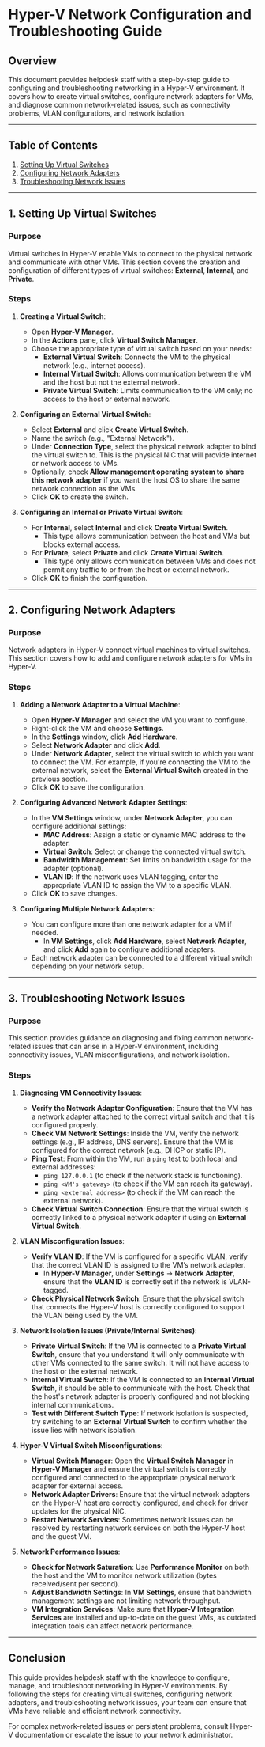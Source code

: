 # Hyper-V Network Configuration and Troubleshooting Guide

## Overview
This document provides helpdesk staff with a step-by-step guide to configuring and troubleshooting networking in a Hyper-V environment. It covers how to create virtual switches, configure network adapters for VMs, and diagnose common network-related issues, such as connectivity problems, VLAN configurations, and network isolation.

---

## Table of Contents
1. [Setting Up Virtual Switches](#1-setting-up-virtual-switches)
2. [Configuring Network Adapters](#2-configuring-network-adapters)
3. [Troubleshooting Network Issues](#3-troubleshooting-network-issues)

---

## 1. Setting Up Virtual Switches

### Purpose
Virtual switches in Hyper-V enable VMs to connect to the physical network and communicate with other VMs. This section covers the creation and configuration of different types of virtual switches: **External**, **Internal**, and **Private**.

### Steps

1. **Creating a Virtual Switch**:
   - Open **Hyper-V Manager**.
   - In the **Actions** pane, click **Virtual Switch Manager**.
   - Choose the appropriate type of virtual switch based on your needs:
     - **External Virtual Switch**: Connects the VM to the physical network (e.g., internet access).
     - **Internal Virtual Switch**: Allows communication between the VM and the host but not the external network.
     - **Private Virtual Switch**: Limits communication to the VM only; no access to the host or external network.

2. **Configuring an External Virtual Switch**:
   - Select **External** and click **Create Virtual Switch**.
   - Name the switch (e.g., "External Network").
   - Under **Connection Type**, select the physical network adapter to bind the virtual switch to. This is the physical NIC that will provide internet or network access to VMs.
   - Optionally, check **Allow management operating system to share this network adapter** if you want the host OS to share the same network connection as the VMs.
   - Click **OK** to create the switch.

3. **Configuring an Internal or Private Virtual Switch**:
   - For **Internal**, select **Internal** and click **Create Virtual Switch**.
     - This type allows communication between the host and VMs but blocks external access.
   - For **Private**, select **Private** and click **Create Virtual Switch**.
     - This type only allows communication between VMs and does not permit any traffic to or from the host or external network.
   - Click **OK** to finish the configuration.

---

## 2. Configuring Network Adapters

### Purpose
Network adapters in Hyper-V connect virtual machines to virtual switches. This section covers how to add and configure network adapters for VMs in Hyper-V.

### Steps

1. **Adding a Network Adapter to a Virtual Machine**:
   - Open **Hyper-V Manager** and select the VM you want to configure.
   - Right-click the VM and choose **Settings**.
   - In the **Settings** window, click **Add Hardware**.
   - Select **Network Adapter** and click **Add**.
   - Under **Network Adapter**, select the virtual switch to which you want to connect the VM. For example, if you're connecting the VM to the external network, select the **External Virtual Switch** created in the previous section.
   - Click **OK** to save the configuration.

2. **Configuring Advanced Network Adapter Settings**:
   - In the **VM Settings** window, under **Network Adapter**, you can configure additional settings:
     - **MAC Address**: Assign a static or dynamic MAC address to the adapter.
     - **Virtual Switch**: Select or change the connected virtual switch.
     - **Bandwidth Management**: Set limits on bandwidth usage for the adapter (optional).
     - **VLAN ID**: If the network uses VLAN tagging, enter the appropriate VLAN ID to assign the VM to a specific VLAN.
   - Click **OK** to save changes.

3. **Configuring Multiple Network Adapters**:
   - You can configure more than one network adapter for a VM if needed.
     - In **VM Settings**, click **Add Hardware**, select **Network Adapter**, and click **Add** again to configure additional adapters.
   - Each network adapter can be connected to a different virtual switch depending on your network setup.

---

## 3. Troubleshooting Network Issues

### Purpose
This section provides guidance on diagnosing and fixing common network-related issues that can arise in a Hyper-V environment, including connectivity issues, VLAN misconfigurations, and network isolation.

### Steps

1. **Diagnosing VM Connectivity Issues**:
   - **Verify the Network Adapter Configuration**: Ensure that the VM has a network adapter attached to the correct virtual switch and that it is configured properly.
   - **Check VM Network Settings**: Inside the VM, verify the network settings (e.g., IP address, DNS servers). Ensure that the VM is configured for the correct network (e.g., DHCP or static IP).
   - **Ping Test**: From within the VM, run a `ping` test to both local and external addresses:
     - `ping 127.0.0.1` (to check if the network stack is functioning).
     - `ping <VM's gateway>` (to check if the VM can reach its gateway).
     - `ping <external address>` (to check if the VM can reach the external network).
   - **Check Virtual Switch Connection**: Ensure that the virtual switch is correctly linked to a physical network adapter if using an **External Virtual Switch**.

2. **VLAN Misconfiguration Issues**:
   - **Verify VLAN ID**: If the VM is configured for a specific VLAN, verify that the correct VLAN ID is assigned to the VM’s network adapter.
     - In **Hyper-V Manager**, under **Settings** → **Network Adapter**, ensure that the **VLAN ID** is correctly set if the network is VLAN-tagged.
   - **Check Physical Network Switch**: Ensure that the physical switch that connects the Hyper-V host is correctly configured to support the VLAN being used by the VM.

3. **Network Isolation Issues (Private/Internal Switches)**:
   - **Private Virtual Switch**: If the VM is connected to a **Private Virtual Switch**, ensure that you understand it will only communicate with other VMs connected to the same switch. It will not have access to the host or the external network.
   - **Internal Virtual Switch**: If the VM is connected to an **Internal Virtual Switch**, it should be able to communicate with the host. Check that the host's network adapter is properly configured and not blocking internal communications.
   - **Test with Different Switch Type**: If network isolation is suspected, try switching to an **External Virtual Switch** to confirm whether the issue lies with network isolation.

4. **Hyper-V Virtual Switch Misconfigurations**:
   - **Virtual Switch Manager**: Open the **Virtual Switch Manager** in **Hyper-V Manager** and ensure the virtual switch is correctly configured and connected to the appropriate physical network adapter for external access.
   - **Network Adapter Drivers**: Ensure that the virtual network adapters on the Hyper-V host are correctly configured, and check for driver updates for the physical NIC.
   - **Restart Network Services**: Sometimes network issues can be resolved by restarting network services on both the Hyper-V host and the guest VM.

5. **Network Performance Issues**:
   - **Check for Network Saturation**: Use **Performance Monitor** on both the host and the VM to monitor network utilization (bytes received/sent per second).
   - **Adjust Bandwidth Settings**: In **VM Settings**, ensure that bandwidth management settings are not limiting network throughput.
   - **VM Integration Services**: Make sure that **Hyper-V Integration Services** are installed and up-to-date on the guest VMs, as outdated integration tools can affect network performance.

---

## Conclusion

This guide provides helpdesk staff with the knowledge to configure, manage, and troubleshoot networking in Hyper-V environments. By following the steps for creating virtual switches, configuring network adapters, and troubleshooting network issues, your team can ensure that VMs have reliable and efficient network connectivity.

For complex network-related issues or persistent problems, consult Hyper-V documentation or escalate the issue to your network administrator.
